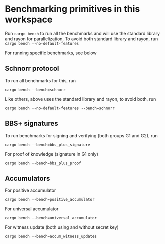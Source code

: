 # Benchmarking primitives in this workspace

Run `cargo bench` to run all the benchmarks and will use the standard library and rayon for parallelization. 
To avoid both standard library and rayon, run `cargo bench --no-default-features` 

For running specific benchmarks, see below

## Schnorr protocol
To run all benchmarks for this, run

`cargo bench --bench=schnorr`

Like others, above uses the standard library and rayon, to avoid both, run

`cargo bench --no-default-features --bench=schnorr`

## BBS+ signatures
To run benchmarks for signing and verifying (both groups G1 and G2), run

`cargo bench --bench=bbs_plus_signature`

For proof of knowledge (signature in G1 only)

`cargo bench --bench=bbs_plus_proof`

## Accumulators

For positive accumulator

`cargo bench --bench=positive_accumulator`

For universal accumulator

`cargo bench --bench=universal_accumulator`

For witness update (both using and without secret key)

`cargo bench --bench=accum_witness_updates`